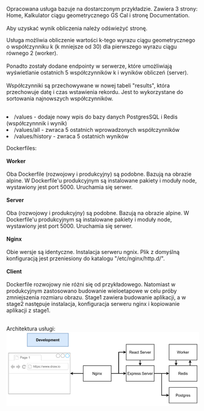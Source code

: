 <p>Opracowana usługa bazuje na dostarczonym przykładzie. Zawiera 3 strony: Home, Kalkulator ciągu geometrycznego GS Cal i stronę Documentation.<br></br>
      Aby uzyskać wynik obliczenia należy odświeżyć stronę.</p>
      <p>Usługa możliwia obliczenie wartości k-tego wyrazu ciągu geometrycznego o współćzynniku k (k mniejsze od 30) dla pierwszego wyrazu ciągu równego 2 (worker). <br></br>
        Ponadto zostały dodane endpointy w serwerze, które umożliwiają wyświetlanie ostatnich 5 współczynników k i wyników obliczeń (server). <br></br>Współczynniki
        są przechowywane w nowej tabeli "results", która przechowuje datę i czas wstawienia rekordu. Jest to wykorzystane do sortowania najnowszych współczynników.<br></br>
        <p><li>/values - dodaje nowy wpis do bazy danych PostgresSQL i Redis (współczynnnik i wynik)</li>
        <li>/values/all - zwraca 5 ostatnich wprowadzonych współczynników </li>
        <li>/values/history - zwraca 5 ostatnich wyników</li></p>
      </p>
      <p>Dockerfiles:<br></br>
      <b>Worker</b><br></br>
      Oba Dockerfile (rozwojowy i produkcyjny) są podobne. Bazują na obrazie alpine. W Dockerfile'u produkcyjnym są instalowane pakiety i moduły node, wystawiony jest port 5000. 
      Uruchamia się serwer.<br></br>
      <b>Server</b><br></br>
      Oba (rozwojowy i produkcyjny) są podobne. Bazują na obrazie alpine. W Dockerfile'u produkcyjnym są instalowane pakiety i moduły node, wystawiony jest port 5000. 
      Uruchamia się serwer.<br></br>
      <b>Nginx</b><br></br>
      Obie wersje są identyczne. Instalacja serweru ngnix. Plik z domyślną konfiguracją jest przeniesiony do katalogu "/etc/nginx/http.d/".<br></br>
      <b>Client</b><br></br>
      Dockerfile rozwojowy nie różni się od przykładowego. Natomiast w produkcyjnym zastosowano budowanie wieloetapowe w celu próby zmniejszenia rozmiaru obrazu.
      Stage1 zawiera budowanie aplikacji, a w stage2 następuje instalacja, konfiguracja serweru nginx i kopiowanie aplikacji z stage1.
      </p>
      <br>Architektura usługi:<br>
  <img src="client/src/arch.png" />
